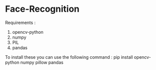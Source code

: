 # Face-Recognition

Requirements :

1) opencv-python
2) numpy
3) PIL
4) pandas

To install these you can use the following command : pip install opencv-python numpy pillow pandas
